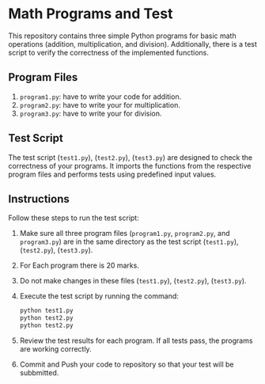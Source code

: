 # Math Programs and Test

This repository contains three simple Python programs for basic math operations (addition, multiplication, and division). Additionally, there is a test script to verify the correctness of the implemented functions.

## Program Files

1. `program1.py`: have to write your code for addition.
2. `program2.py`: have to write your for multiplication.
3. `program3.py`: have to write your for division.

## Test Script

The test script (`test1.py`), (`test2.py`), (`test3.py`) are designed to check the correctness of your programs. It imports the functions from the respective program files and performs tests using predefined input values.

## Instructions

Follow these steps to run the test script:

1. Make sure all three program files (`program1.py`, `program2.py`, and `program3.py`) are in the same directory as the test script (`test1.py`), (`test2.py`), (`test3.py`).
2. For Each program there is 20 marks.
3. Do not make changes in these files (`test1.py`), (`test2.py`), (`test3.py`).
4. Execute the test script by running the command:

    ```bash
    python test1.py
    python test2.py
    python test2.py
    ```

5. Review the test results for each program. If all tests pass, the programs are working correctly.
6. Commit and Push your code to repository so that your test will be subbmitted.

